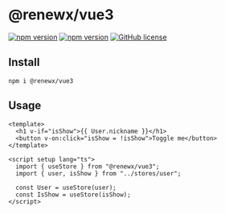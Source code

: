 # @renewx/vue3

[![npm version](https://img.shields.io/npm/v/@renewx/vue3.svg?style=flat)](https://www.npmjs.com/package/@renewx/vue3) [![npm version](https://deno.bundlejs.com/?q=@renewx/vue3&treeshake=[{+useStore+}]&badge=)](https://www.npmjs.com/package/@renewx/vue3) [![GitHub license](https://img.shields.io/badge/license-MIT-blue.svg)](https://github.com/adv0cat/renewx/blob/main/LICENSE)

## Install

```shell
npm i @renewx/vue3
```

## Usage

```vue
<template>
  <h1 v-if="isShow">{{ User.nickname }}</h1>
  <button v-on:click="isShow = !isShow">Toggle me</button>
</template>

<script setup lang="ts">
  import { useStore } from "@renewx/vue3";
  import { user, isShow } from "../stores/user";

  const User = useStore(user);
  const IsShow = useStore(isShow);
</script>
```

